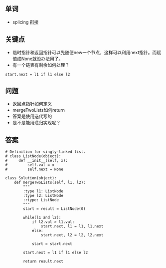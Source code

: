 ## 单词
+ splicing 衔接

## 关键点
+ 临时指针和返回指针可以先随便new一个节点，这样可以利用next指针。而赋值成None就没办法用了。
+ 有一个链表有剩余如何处理？
```
start.next = l1 if l1 else l2
```


## 问题
+ 返回点指针如何定义
+ mergeTwoLists如何return
+ 答案是使用迭代写的
+ 是不是能用递归实现呢？


## 答案
```
# Definition for singly-linked list.
# class ListNode(object):
#     def __init__(self, x):
#         self.val = x
#         self.next = None

class Solution(object):
    def mergeTwoLists(self, l1, l2):
        """
        :type l1: ListNode
        :type l2: ListNode
        :rtype: ListNode
        """
        start = result = ListNode(0)
        
        while(l1 and l2):
            if l2.val > l1.val:
                start.next, l1 = l1, l1.next
            else:
                start.next, l2 = l2, l2.next
            
            start = start.next
        
        start.next = l1 if l1 else l2
            
        return result.next

```
